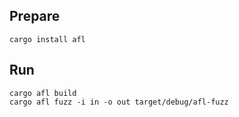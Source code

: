 ## Prepare

```
cargo install afl
```

## Run

```
cargo afl build
cargo afl fuzz -i in -o out target/debug/afl-fuzz
```
